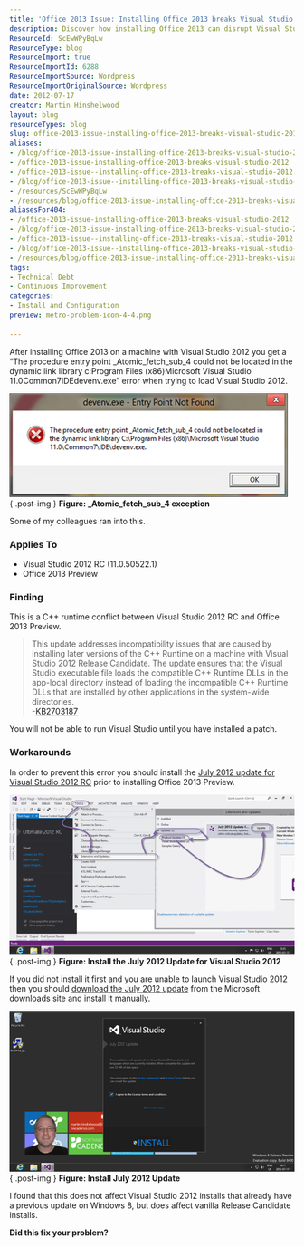 ```yaml
---
title: 'Office 2013 Issue: Installing Office 2013 breaks Visual Studio 2012'
description: Discover how installing Office 2013 can disrupt Visual Studio 2012. Learn about the error, its causes, and essential workarounds to resolve the issue.
ResourceId: ScEwWPyBqLw
ResourceType: blog
ResourceImport: true
ResourceImportId: 6288
ResourceImportSource: Wordpress
ResourceImportOriginalSource: Wordpress
date: 2012-07-17
creator: Martin Hinshelwood
layout: blog
resourceTypes: blog
slug: office-2013-issue-installing-office-2013-breaks-visual-studio-2012
aliases:
- /blog/office-2013-issue-installing-office-2013-breaks-visual-studio-2012
- /office-2013-issue-installing-office-2013-breaks-visual-studio-2012
- /office-2013-issue--installing-office-2013-breaks-visual-studio-2012
- /blog/office-2013-issue--installing-office-2013-breaks-visual-studio-2012
- /resources/ScEwWPyBqLw
- /resources/blog/office-2013-issue-installing-office-2013-breaks-visual-studio-2012
aliasesFor404:
- /office-2013-issue-installing-office-2013-breaks-visual-studio-2012
- /blog/office-2013-issue-installing-office-2013-breaks-visual-studio-2012
- /office-2013-issue--installing-office-2013-breaks-visual-studio-2012
- /blog/office-2013-issue--installing-office-2013-breaks-visual-studio-2012
- /resources/blog/office-2013-issue-installing-office-2013-breaks-visual-studio-2012
tags:
- Technical Debt
- Continuous Improvement
categories:
- Install and Configuration
preview: metro-problem-icon-4-4.png

---
```

After installing Office 2013 on a machine with Visual Studio 2012 you get a “The procedure entry point \_Atomic_fetch_sub_4 could not be located in the dynamic link library c:Program Files (x86)Microsoft Visual Studio 11.0Common7IDEdevenv.exe” error when trying to load Visual Studio 2012.

[![clip_image001](images/clip_image001_thumb-1-1.png "clip_image001")](http://blog.hinshelwood.com/files/2012/07/clip_image001.png)  
{ .post-img }
**Figure: \_Atomic_fetch_sub_4 exception**

Some of my colleagues ran into this.

### Applies To

- Visual Studio 2012 RC (11.0.50522.1)
- Office 2013 Preview

### Finding

This is a C++ runtime conflict between Visual Studio 2012 RC and Office 2013 Preview.

> This update addresses incompatibility issues that are caused by installing later versions of the C++ Runtime on a machine with Visual Studio 2012 Release Candidate. The update ensures that the Visual Studio executable file loads the compatible C++ Runtime DLLs in the app-local directory instead of loading the incompatible C++ Runtime DLLs that are installed by other applications in the system-wide directories.  
> \-[KB2703187](http://support.microsoft.com/kb/2703187)

You will not be able to run Visual Studio until you have installed a patch.

### Workarounds

In order to prevent this error you should install the [July 2012 update for Visual Studio 2012 RC](http://www.microsoft.com/en-us/download/details.aspx?id=30178.) prior to installing Office 2013 Preview.

[![image](images/image_thumb30-2-2.png "image")](http://blog.hinshelwood.com/files/2012/07/image30.png)  
{ .post-img }
**Figure: Install the July 2012 Update for Visual Studio 2012**

If you did not install it first and you are unable to launch Visual Studio 2012 then you should [download the July 2012 update](http://www.microsoft.com/en-us/download/details.aspx?id=30178.) from the Microsoft downloads site and install it manually.

[![image](images/image_thumb31-3-3.png "image")](http://blog.hinshelwood.com/files/2012/07/image31.png)  
{ .post-img }
**Figure: Install July 2012 Update**

I found that this does not affect Visual Studio 2012 installs that already have a previous update on Windows 8, but does affect vanilla Release Candidate installs.

**Did this fix your problem?**
